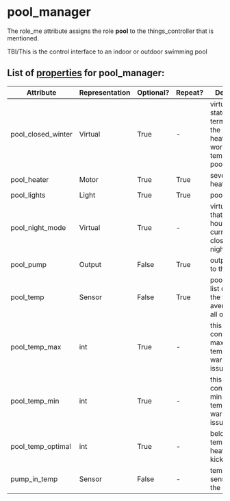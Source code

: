 <!--s_name-->
# pool_manager

<!--e_name-->

<!--s_role-->
The role_me attribute assigns the role __pool__ to the things_controller that is mentioned.

<!--e_role-->

<!--s_descr-->
TBI/This is the control interface to an indoor or outdoor swimming pool

<!--e_descr-->

<!--s_tbl-->
## List of [properties](Properties.md) for __pool_manager__:

  | Attribute | Representation | Optional? | Repeat? | Description |
  | --- | --- | --- | --- | --- |
  | pool_closed_winter | Virtual | True | - | virtual which states a long term disable of the pool, heating will work only if temp below pool_temp_min | 
  | pool_heater | Motor | True | True | several pool heaters | 
  | pool_lights | Light | True | True | pool lights | 
  | pool_night_mode | Virtual | True | - | virtual to state that pool house is currently closed as in night mode | 
  | pool_pump | Output | False | True | output switch to the pump | 
  | pool_temp | Sensor | False | True | pool temp is a list of sensors, the temp is averaged over all of them | 
  | pool_temp_max | int | True | - | this is considered the max temperature, a warning will be issued | 
  | pool_temp_min | int | True | - | this is considered the min temperature, a warning will be issued | 
  | pool_temp_optimal | int | True | - | below this temp, the heaters will kick in | 
  | pump_in_temp | Sensor | False | - | temperature sensor before the pump | 
<!--e_tbl-->

